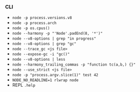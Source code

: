 ### CLI
- `node -p process.versions.v8`
- `node -p process.arch`
- `node -p os.cpus()`
- `node --harmony -p "'Node'.padEnd(8, '*')"`
- `node --v8-options | grep "in progress"`
- `node --v8-options | grep "gc"`
- `node --trace_gc <js file>`
- `node --expose-gc -i "gc()"`
- `node --v8-options | less`
- `node --harmony_trailing_commas -p "function tc(a,b,) {}"`
- `node --use_strict <js file>`
- `node -p "process.argv.slice(1)" test 42`
- `NODE_NO_READLINE=1 rlwrap node`
- REPL `.help`
